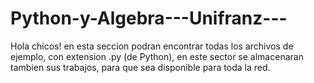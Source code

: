 # Python-y-Algebra---Unifranz---
Hola chicos! en esta seccion podran encontrar todas los archivos de ejemplo, con extension .py (de Python), en este sector se almacenaran tambien sus trabajos, para que sea disponible para toda la red.
